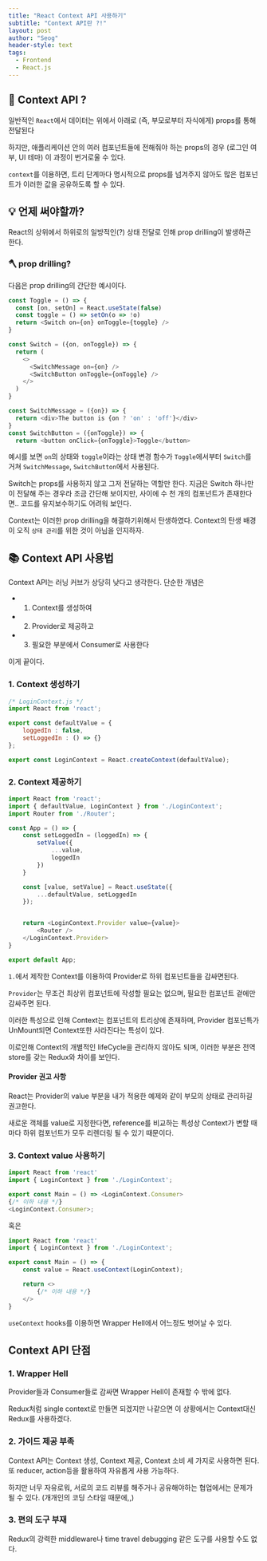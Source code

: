 ```yaml
---
title: "React Context API 사용하기"
subtitle: "Context API란 ?!"
layout: post
author: "Seog"
header-style: text
tags: 
  - Frontend
  - React.js
---
```


## 👀 Context API ?

일반적인 `React`에서 데이터는 위에서 아래로 (즉, 부모로부터 자식에게) props를 통해 전달된다

하지만, 애플리케이션 안의 여러 컴포넌트들에 전해줘야 하는 props의 경우 (로그인 여부, UI 테마) 이 과정이 번거로울 수 있다. 

`context`를 이용하면, 트리 단계마다 명시적으로 props를 넘겨주지 않아도 많은 컴포넌트가 이러한 값을 공유하도록 할 수 있다.

## 💡 언제 써야할까?

React의 상위에서 하위로의 일방적인(?) 상태 전달로 인해 prop drilling이 발생하곤 한다.

### 🪓 prop drilling?

다음은 prop drilling의 간단한 예시이다.

```javascript
const Toggle = () => {
  const [on, setOn] = React.useState(false)
  const toggle = () => setOn(o => !o)
  return <Switch on={on} onToggle={toggle} />
}

const Switch = ({on, onToggle}) => {
  return (
    <>
      <SwitchMessage on={on} />
      <SwitchButton onToggle={onToggle} />
    </>
  )
}

const SwitchMessage = ({on}) => {
  return <div>The button is {on ? 'on' : 'off'}</div>
}
const SwitchButton = ({onToggle}) => {
  return <button onClick={onToggle}>Toggle</button>
```

예시를 보면 `on`의 상태와 `toggle`이라는 상태 변경 함수가 `Toggle`에서부터 `Switch`를 거쳐 `SwitchMessage`, `SwitchButton`에서 사용된다.

Switch는 props를 사용하지 않고 그저 전달하는 역할만 한다. 지금은 Switch 하나만이 전달해 주는 경우라 조금 간단해 보이지만, 사이에 수 천 개의 컴포넌트가 존재한다면.. 코드를 유지보수하기도 어려워 보인다.

Context는 이러한 prop drilling을 해결하기위해서 탄생하였다. Context의 탄생 배경이 오직 `상태 관리`를 위한 것이 아님을 인지하자. 

## 📚 Context API 사용법

Context API는 러닝 커브가 상당히 낮다고 생각한다. 단순한 개념은 

* 1. Context를 생성하여
* 2. Provider로 제공하고
* 3. 필요한 부분에서 Consumer로 사용한다

이게 끝이다.

### 1. Context 생성하기

```javascript
/* LoginContext.js */
import React from 'react';

export const defaultValue = {
    loggedIn : false,
    setLoggedIn : () => {}
};

export const LoginContext = React.createContext(defaultValue);
```

### 2. Context 제공하기

```javascript
import React from 'react';
import { defaultValue, LoginContext } from './LoginContext';
import Router from './Router';

const App = () => {
    const setLoggedIn = (loggedIn) => {
        setValue({
            ...value,
            loggedIn
        })
    }

    const [value, setValue] = React.useState({
        ...defaultValue, setLoggedIn
    });


    return <LoginContext.Provider value={value}>
        <Router />
    </LoginContext.Provider>
}

export default App;
```

`1.`에서 제작한 Context를 이용하여 Provider로 하위 컴포넌트들을 감싸면된다.

`Provider`는 무조건 최상위 컴포넌트에 작성할 필요는 없으며, 필요한 컴포넌트 겉에만 감싸주면 된다.

이러한 특성으로 인해 Context는 컴포넌트의 트리상에 존재하며, Provider 컴포넌특가 UnMount되면 Context또한 사라진다는 특성이 있다.

이로인해 Context의 개별적인 lifeCycle을 관리하지 않아도 되며, 이러한 부분은 전역 store를 갖는 Redux와 차이를 보인다.

#### Provider 권고 사항

React는 Provider의 value 부분을 내가 적용한 예제와 같이 부모의 상태로 관리하길 권고한다.

새로운 객체를 value로 지정한다면, reference를 비교하는 특성상 Context가 변할 때마다 하위 컴포넌트가 모두 리렌더링 될 수 있기 때문이다.

### 3. Context value 사용하기

```javascript
import React from 'react'
import { LoginContext } from './LoginContext';

export const Main = () => <LoginContext.Consumer>
{/* 이하 내용 */}
<LoginContext.Consumer>;
```

혹은


```javascript
import React from 'react'
import { LoginContext } from './LoginContext';

export const Main = () => {
    const value = React.useContext(LoginContext);

    return <>
        {/* 이하 내용 */}
    </>
}
```

`useContext` hooks를 이용하면 Wrapper Hell에서 어느정도 벗어날 수 있다.

## Context API 단점

### 1. Wrapper Hell

Provider들과 Consumer들로 감싸면 Wrapper Hell이 존재할 수 밖에 없다.

Redux처럼 single context로 만들면 되겠지만 나같으면 이 상황에서는 Context대신 Redux를 사용하겠다.

### 2. 가이드 제공 부족

Context API는 Context 생성, Context 제공, Context 소비 세 가지로 사용하면 된다. 또 reducer, action등을 활용하여 자유롭게 사용 가능하다.

하지만 너무 자유로워, 서로의 코드 리뷰를 해주거나 공유해야하는 협업에서는 문제가 될 수 있다. (개개인의 코딩 스타일 때문에,,)

### 3. 편의 도구 부재

Redux의 강력한 middleware나 time travel debugging 같은 도구를 사용할 수도 없다. 